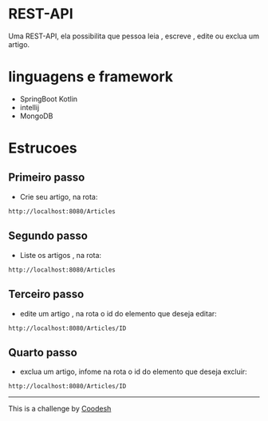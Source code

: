 # REST-API

Uma REST-API, ela possibilita que pessoa leia , escreve , edite ou exclua um artigo.

# linguagens e framework

- SpringBoot Kotlin 
- intellij
- MongoDB

# Estrucoes

## Primeiro passo
- Crie seu artigo, na rota: 

```
http://localhost:8080/Articles
```


## Segundo passo
- Liste os artigos , na rota:

```
http://localhost:8080/Articles
```

## Terceiro passo
- edite um artigo , na rota o id do elemento que deseja editar:

```
http://localhost:8080/Articles/ID
```

## Quarto passo
- exclua um artigo, infome na rota o id do elemento que deseja excluir:

```
http://localhost:8080/Articles/ID
```

<hr/>

This is a challenge by <a href="https://coodesh.com/" target="_blank">Coodesh</a>



